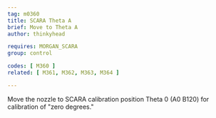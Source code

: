 ```yaml
---
tag: m0360
title: SCARA Theta A
brief: Move to Theta A
author: thinkyhead

requires: MORGAN_SCARA
group: control

codes: [ M360 ]
related: [ M361, M362, M363, M364 ]

---
```


Move the nozzle to SCARA calibration position Theta 0 (A0 B120) for calibration of "zero degrees."
